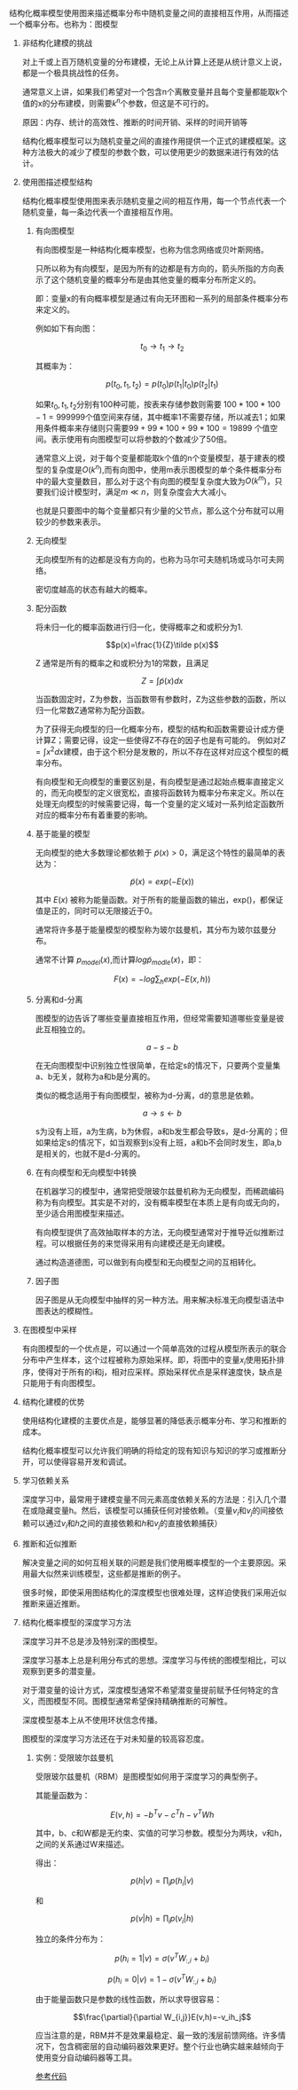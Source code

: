 结构化概率模型使用图来描述概率分布中随机变量之间的直接相互作用，从而描述一个概率分布。也称为：图模型

1. 非结构化建模的挑战

    对上千或上百万随机变量的分布建模，无论上从计算上还是从统计意义上说，都是一个极具挑战性的任务。

    通常意义上讲，如果我们希望对一个包含n个离散变量并且每个变量都能取k个值的x的分布建模，则需要$k^n$个参数，但这是不可行的。

    原因：内存、统计的高效性、推断的时间开销、采样的时间开销等

    结构化概率模型可以为随机变量之间的直接作用提供一个正式的建模框架。这种方法极大的减少了模型的参数个数，可以使用更少的数据来进行有效的估计。

1. 使用图描述模型结构

    结构化概率模型使用图来表示随机变量之间的相互作用，每一个节点代表一个随机变量，每一条边代表一个直接相互作用。

    1. 有向图模型

        有向图模型是一种结构化概率模型，也称为信念网络或贝叶斯网络。

        只所以称为有向模型，是因为所有的边都是有方向的，箭头所指的方向表示了这个随机变量的概率分布是由其他变量的概率分布所定义的。

        即：变量x的有向概率模型是通过有向无环图和一系列的局部条件概率分布来定义的。

        例如如下有向图：

        $$ t_0 \longrightarrow t_1 \longrightarrow t_2 $$

        其概率为：

        $$p(t_0,t_1,t_2)=p(t_0)p(t_1|t_0)p(t_2|t_1)$$

        如果$t_0,t_1,t_2$分别有100种可能，按表来存储参数则需要 $100*100*100-1=999999$个值空间来存储，其中概率1不需要存储，所以减去1；如果用条件概率来存储则只需要$99+99*100+99*100=19899$ 个值空间。表示使用有向图模型可以将参数的个数减少了50倍。

        通常意义上说，对于每个变量都能取k个值的n个变量模型，基于建表的模型的复杂度是$O(k^n)$,而有向图中，使用m表示图模型的单个条件概率分布中的最大变量数目，那么对于这个有向图的模型复杂度大致为$O(k^m)$，只要我们设计模型时，满足$m \ll n$，则复杂度会大大减小。

        也就是只要图中的每个变量都只有少量的父节点，那么这个分布就可以用较少的参数来表示。

    1. 无向模型

        无向模型所有的边都是没有方向的，也称为马尔可夫随机场或马尔可夫网络。

        密切度越高的状态有越大的概率。

    1. 配分函数

        将未归一化的概率函数进行归一化，使得概率之和或积分为1.

        $$p(x)=\frac{1}{Z}\tilde p(x)$$      

        Z 通常是所有的概率之和或积分为1的常数，且满足

        $$Z=\int \tilde p(x)dx$$

        当函数固定时，Z为参数，当函数带有参数时，Z为这些参数的函数，所以归一化常数Z通常称为配分函数。

        为了获得无向模型的归一化概率分布，模型的结构和函数需要设计成方便计算Z；需要记得，设定一些使得Z不存在的因子也是有可能的。  例如对$Z=\int x^2dx$建模，由于这个积分是发散的，所以不存在这样对应这个模型的概率分布。

        有向模型和无向模型的重要区别是，有向模型是通过起始点概率直接定义的，而无向模型的定义很宽松，直接将函数转为概率分布来定义。所以在处理无向模型的时候需要记得，每一个变量的定义域对一系列给定函数所对应的概率分布有着重要的影响。

    1. 基于能量的模型

        无向模型的绝大多数理论都依赖于 $\tilde p(x)>0$，满足这个特性的最简单的表达为：

        $$\tilde p(x)=exp(-E(x))$$

        其中 $E(x)$ 被称为能量函数。对于所有的能量函数的输出，exp()，都保证值是正的，同时可以无限接近于0。

        通常将许多基于能量模型的模型称为玻尔兹曼机，其分布为玻尔兹曼分布。

        通常不计算 $p_{model}(x)$,而计算$log\tilde p_{modle}(x)$，即：

        $$F(x)=-log\sum_h exp(-E(x,h))$$

    1. 分离和d-分离

        图模型的边告诉了哪些变量直接相互作用，但经常需要知道哪些变量是彼此互相独立的。

        $$ a - s - b $$

        在无向图模型中识别独立性很简单，在给定s的情况下，只要两个变量集a、b无关，就称为a和b是分离的。

        类似的概念适用于有向图模型，被称为d-分离，d的意思是依赖。

        $$ a \longrightarrow s \longleftarrow b $$

        s为没有上班，a为生病，b为休假，a和b发生都会导致s，是d-分离的；但如果给定s的情况下，如当观察到s没有上班，a和b不会同时发生，即a,b是相关的，也就不是d-分离的。

    1. 在有向模型和无向模型中转换

        在机器学习的模型中，通常把受限玻尔兹曼机称为无向模型，而稀疏编码称为有向模型。其实是不对的，没有概率模型在本质上是有向或无向的，至少适合用图模型来描述。

        有向模型提供了高效抽取样本的方法，无向模型通常对于推导近似推断过程。可以根据任务的来觉得采用有向建模还是无向建模。

        通过构造道德图，可以做到有向模型和无向模型之间的互相转化。

    1. 因子图

        因子图是从无向模型中抽样的另一种方法。用来解决标准无向模型语法中图表达的模糊性。

1. 在图模型中采样

    有向图模型的一个优点是，可以通过一个简单高效的过程从模型所表示的联合分布中产生样本，这个过程被称为原始采样。即，将图中的变量$x_i$使用拓扑排序，使得对于所有的i和j，相对应采样。原始采样优点是采样速度快，缺点是只能用于有向图模型。

1. 结构化建模的优势

    使用结构化建模的主要优点是，能够显著的降低表示概率分布、学习和推断的成本。

    结构化概率模型可以允许我们明确的将给定的现有知识与知识的学习或推断分开，可以使得容易开发和调试。

1. 学习依赖关系

    深度学习中，最常用于建模变量不同元素高度依赖关系的方法是：引入几个潜在或隐藏变量h。然后，该模型可以捕获任何对接依赖。（变量$v_i$和$v_j$的间接依赖可以通过$v_i$和$h$之间的直接依赖和$h$和$v_j$的直接依赖捕获）

1. 推断和近似推断

    解决变量之间的如何互相关联的问题是我们使用概率模型的一个主要原因。采用最大似然来训练模型，这些都是推断的例子。

    很多时候，即使采用图结构化的深度模型也很难处理，这样迫使我们采用近似推断来逼近推断。

1. 结构化概率模型的深度学习方法

    深度学习并不总是涉及特别深的图模型。

    深度学习基本上总是利用分布式的思想。深度学习与传统的图模型相比，可以观察到更多的潜变量。

    对于潜变量的设计方式，深度模型通常不希望潜变量提前赋予任何特定的含义，而图模型不同。图模型通常希望保持精确推断的可解性。

    深度模型基本上从不使用环状信念传播。

    图模型的深度学习方法还在于对未知量的较高容忍度。

    1.  实例：受限玻尔兹曼机

        受限玻尔兹曼机（RBM）是图模型如何用于深度学习的典型例子。

        其能量函数为：

        $$E(v,h)=-b^Tv-c^Th-v^TWh$$

        其中，b、c和W都是无约束、实值的可学习参数。模型分为两块，v和h，之间的关系通过W来描述。

        得出：

        $$p(h|v)=\prod_i{p(h_i|v)}$$

        和

        $$p(v|h)=\prod_i{p(v_i|h)}$$

        独立的条件分布为：

        $$p(h_i=1|v)=\sigma(v^TW_{:,i}+b_i)$$

        $$p(h_i=0|v)=1-\sigma(v^TW_{:,i}+b_i)$$

        由于能量函数只是参数的线性函数，所以求导很容易：

        $$\frac{\partial}{\partial W_{i,j}}E(v,h)=-v_ih_j$$

        应当注意的是，RBM并不是效果最稳定、最一致的浅层前馈网络。许多情况下，包含稠密层的自动编码器效果更好。整个行业也确实越来越倾向于使用变分自动编码器等工具。

        [参考代码](./code/16-1.py)







     